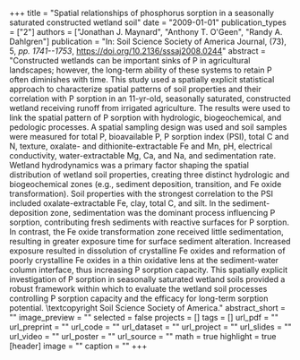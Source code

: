 +++
title = "Spatial relationships of phosphorus sorption in a seasonally saturated constructed wetland soil"
date = "2009-01-01"
publication_types = ["2"]
authors = ["Jonathan J. Maynard", "Anthony T. O'Geen", "Randy A. Dahlgren"]
publication = "In: Soil Science Society of America Journal, (73), 5, _pp. 1741--1753_, https://doi.org/10.2136/sssaj2008.0244"
abstract = "Constructed wetlands can be important sinks of P in agricultural landscapes; however, the long-term ability of these systems to retain P often diminishes with time. This study used a spatially explicit statistical approach to characterize spatial patterns of soil properties and their correlation with P sorption in an 11-yr-old, seasonally saturated, constructed wetland receiving runoff from irrigated agriculture. The results were used to link the spatial pattern of P sorption with hydrologic, biogeochemical, and pedologic processes. A spatial sampling design was used and soil samples were measured for total P, bioavailable P, P sorption index (PSI), total C and N, texture, oxalate- and dithionite-extractable Fe and Mn, pH, electrical conductivity, water-extractable Mg, Ca, and Na, and sedimentation rate. Wetland hydrodynamics was a primary factor shaping the spatial distribution of wetland soil properties, creating three distinct hydrologic and biogeochemical zones (e.g., sediment deposition, transition, and Fe oxide transformation). Soil properties with the strongest correlation to the PSI included oxalate-extractable Fe, clay, total C, and silt. In the sediment-deposition zone, sedimentation was the dominant process influencing P sorption, contributing fresh sediments with reactive surfaces for P sorption. In contrast, the Fe oxide transformation zone received little sedimentation, resulting in greater exposure time for surface sediment alteration. Increased exposure resulted in dissolution of crystalline Fe oxides and reformation of poorly crystalline Fe oxides in a thin oxidative lens at the sediment-water column interface, thus increasing P sorption capacity. This spatially explicit investigation of P sorption in seasonally saturated wetland soils provided a robust framework within which to evaluate the wetland soil processes controlling P sorption capacity and the efficacy for long-term sorption potential. \\textcopyright Soil Science Society of America."
abstract_short = ""
image_preview = ""
selected = false
projects = []
tags = []
url_pdf = ""
url_preprint = ""
url_code = ""
url_dataset = ""
url_project = ""
url_slides = ""
url_video = ""
url_poster = ""
url_source = ""
math = true
highlight = true
[header]
image = ""
caption = ""
+++

